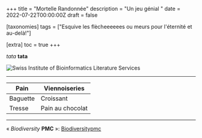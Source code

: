 +++
title = "Mortelle Randonnée"
description = "Un jeu génial "
date = 2022-07-22T00:00:00Z
draft = false

[taxonomies]
tags = ["Esquive les flècheeeeees ou meurs pour l'éternité et au-delà!"]

[extra]
toc = true
+++

*tata*
**tata**

![Swiss Institute of Bioinformatics Literature Services](https://biodiversitypmc.sibils.org/img/logo_banner.7ff68d4d.png "Swiss Institute of Bioinformatics Literature Services")

----
| Pain |Viennoiseries |
|------|------|
|Baguette| Croissant|
|Tresse| Pain au chocolat|
----

« *Biodiversity* **PMC** »: [Biodiversitypmc](/"https://biodiversitypmc.sibils.org/") 

[^1]: Référence1
[^2]: Référence2


